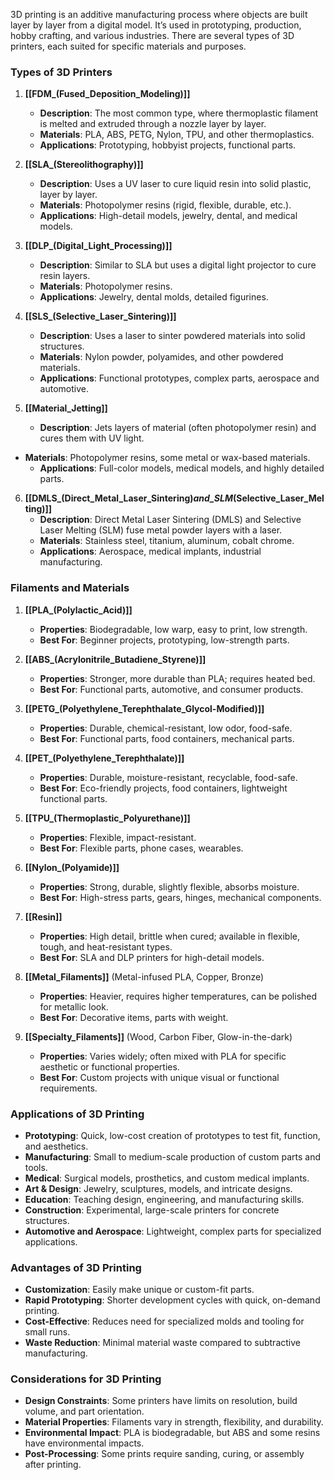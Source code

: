 3D printing is an additive manufacturing process where objects are built layer by layer from a digital model. It’s used in prototyping, production, hobby crafting, and various industries. There are several types of 3D printers, each suited for specific materials and purposes.

### Types of 3D Printers

1. **[[FDM_(Fused_Deposition_Modeling)]]**
   - **Description**: The most common type, where thermoplastic filament is melted and extruded through a nozzle layer by layer.
   - **Materials**: PLA, ABS, PETG, Nylon, TPU, and other thermoplastics.
   - **Applications**: Prototyping, hobbyist projects, functional parts.

2. **[[SLA_(Stereolithography)]]**
   - **Description**: Uses a UV laser to cure liquid resin into solid plastic, layer by layer.
   - **Materials**: Photopolymer resins (rigid, flexible, durable, etc.).
   - **Applications**: High-detail models, jewelry, dental, and medical models.

3. **[[DLP_(Digital_Light_Processing)]]**
   - **Description**: Similar to SLA but uses a digital light projector to cure resin layers.
   - **Materials**: Photopolymer resins.
   - **Applications**: Jewelry, dental molds, detailed figurines.

4. **[[SLS_(Selective_Laser_Sintering)]]**
   - **Description**: Uses a laser to sinter powdered materials into solid structures.
   - **Materials**: Nylon powder, polyamides, and other powdered materials.
   - **Applications**: Functional prototypes, complex parts, aerospace and automotive.

5. **[[Material_Jetting]]**
	- **Description**: Jets layers of material (often photopolymer resin) and cures them with UV light.
- **Materials**: Photopolymer resins, some metal or wax-based materials.
	- **Applications**: Full-color models, medical models, and highly detailed parts.

6. **[[DMLS_(Direct_Metal_Laser_Sintering)_and_SLM_(Selective_Laser_Melting)]]**
	- **Description**: Direct Metal Laser Sintering (DMLS) and Selective Laser Melting (SLM) fuse metal powder layers with a laser.
	- **Materials**: Stainless steel, titanium, aluminum, cobalt chrome.
	- **Applications**: Aerospace, medical implants, industrial manufacturing.

### Filaments and Materials

1. **[[PLA_(Polylactic_Acid)]]**
	- **Properties**: Biodegradable, low warp, easy to print, low strength.
	- **Best For**: Beginner projects, prototyping, low-strength parts.
  
2. **[[ABS_(Acrylonitrile_Butadiene_Styrene)]]**
	- **Properties**: Stronger, more durable than PLA; requires heated bed.
	- **Best For**: Functional parts, automotive, and consumer products.

3. **[[PETG_(Polyethylene_Terephthalate_Glycol-Modified)]]**
	- **Properties**: Durable, chemical-resistant, low odor, food-safe.
	- **Best For**: Functional parts, food containers, mechanical parts.

4. **[[PET_(Polyethylene_Terephthalate)]]**
	- **Properties**: Durable, moisture-resistant, recyclable, food-safe.
	- **Best For**: Eco-friendly projects, food containers, lightweight functional parts.

5. **[[TPU_(Thermoplastic_Polyurethane)]]**
	- **Properties**: Flexible, impact-resistant.
	- **Best For**: Flexible parts, phone cases, wearables.

6. **[[Nylon_(Polyamide)]]**
	- **Properties**: Strong, durable, slightly flexible, absorbs moisture.
	- **Best For**: High-stress parts, gears, hinges, mechanical components.

7. **[[Resin]]**
	- **Properties**: High detail, brittle when cured; available in flexible, tough, and heat-resistant types.
	- **Best For**: SLA and DLP printers for high-detail models.

8. **[[Metal_Filaments]]** (Metal-infused PLA, Copper, Bronze)
	- **Properties**: Heavier, requires higher temperatures, can be polished for metallic look.
	- **Best For**: Decorative items, parts with weight.

9. **[[Specialty_Filaments]]** (Wood, Carbon Fiber, Glow-in-the-dark)
	- **Properties**: Varies widely; often mixed with PLA for specific aesthetic or functional properties.
	- **Best For**: Custom projects with unique visual or functional requirements.

### Applications of 3D Printing

- **Prototyping**: Quick, low-cost creation of prototypes to test fit, function, and aesthetics.
- **Manufacturing**: Small to medium-scale production of custom parts and tools.
- **Medical**: Surgical models, prosthetics, and custom medical implants.
- **Art & Design**: Jewelry, sculptures, models, and intricate designs.
- **Education**: Teaching design, engineering, and manufacturing skills.
- **Construction**: Experimental, large-scale printers for concrete structures.
- **Automotive and Aerospace**: Lightweight, complex parts for specialized applications.

### Advantages of 3D Printing

- **Customization**: Easily make unique or custom-fit parts.
- **Rapid Prototyping**: Shorter development cycles with quick, on-demand printing.
- **Cost-Effective**: Reduces need for specialized molds and tooling for small runs.
- **Waste Reduction**: Minimal material waste compared to subtractive manufacturing.

### Considerations for 3D Printing

- **Design Constraints**: Some printers have limits on resolution, build volume, and part orientation.
- **Material Properties**: Filaments vary in strength, flexibility, and durability.
- **Environmental Impact**: PLA is biodegradable, but ABS and some resins have environmental impacts.
- **Post-Processing**: Some prints require sanding, curing, or assembly after printing.